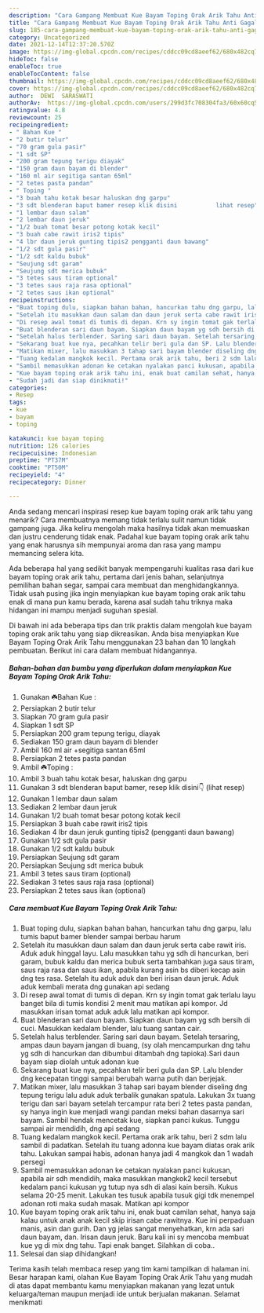 ```yaml
---
description: "Cara Gampang Membuat Kue Bayam Toping Orak Arik Tahu Anti Gagal"
title: "Cara Gampang Membuat Kue Bayam Toping Orak Arik Tahu Anti Gagal"
slug: 185-cara-gampang-membuat-kue-bayam-toping-orak-arik-tahu-anti-gagal
category: Uncategorized
date: 2021-12-14T12:37:20.570Z
image: https://img-global.cpcdn.com/recipes/cddcc09cd8aeef62/680x482cq70/kue-bayam-toping-orak-arik-tahu-foto-resep-utama.jpg
hideToc: false
enableToc: true
enableTocContent: false
thumbnail: https://img-global.cpcdn.com/recipes/cddcc09cd8aeef62/680x482cq70/kue-bayam-toping-orak-arik-tahu-foto-resep-utama.jpg
cover: https://img-global.cpcdn.com/recipes/cddcc09cd8aeef62/680x482cq70/kue-bayam-toping-orak-arik-tahu-foto-resep-utama.jpg
author:  DEWI  SARASWATI
authorAv:  https://img-global.cpcdn.com/users/299d3fc708304fa3/60x60cq50/avatar.jpg
ratingvalue: 4.8
reviewcount: 25
recipeingredient:
- " Bahan Kue "
- "2 butir telur"
- "70 gram gula pasir"
- "1 sdt SP"
- "200 gram tepung terigu diayak"
- "150 gram daun bayam di blender"
- "160 ml air segitiga santan 65ml"
- "2 tetes pasta pandan"
- " Toping "
- "3 buah tahu kotak besar haluskan dng garpu"
- "3 sdt blenderan baput bamer resep klik disini           lihat resep"
- "1 lembar daun salam"
- "2 lembar daun jeruk"
- "1/2 buah tomat besar potong kotak kecil"
- "3 buah cabe rawit iris2 tipis"
- "4 lbr daun jeruk gunting tipis2 pengganti daun bawang"
- "1/2 sdt gula pasir"
- "1/2 sdt kaldu bubuk"
- "Seujung sdt garam"
- "Seujung sdt merica bubuk"
- "3 tetes saus tiram optional"
- "3 tetes saus raja rasa optional"
- "2 tetes saus ikan optional"
recipeinstructions:
- "Buat toping dulu, siapkan bahan bahan, hancurkan tahu dng garpu, lalu tumis baput bamer blender sampai berbau harum"
- "Setelah itu masukkan daun salam dan daun jeruk serta cabe rawit iris. Aduk aduk hinggal layu. Lalu masukkan tahu yg sdh di hancurkan, beri garam, bubuk kaldu dan merica bubuk serta tambahkan juga saus tiram, saus raja rasa dan saus ikan, apabila kurang asin bs diberi kecap asin dng tes rasa. Setelah itu aduk aduk dan beri irisan daun jeruk. Aduk aduk kembali merata dng gunakan api sedang"
- "Di resep awal tomat di tumis di depan. Krn sy ingin tomat gak terlalu layu banget bila di tumis kondisi 2 menit mau matikan api kompor. Jd masukkan irisan tomat aduk aduk lalu matikan api kompor."
- "Buat blenderan sari daun bayam. Siapkan daun bayam yg sdh bersih di cuci. Masukkan kedalam blender, lalu tuang santan cair."
- "Setelah halus terblender. Saring sari daun bayam. Setelah tersaring, ampas daun bayam jangan di buang, (sy olah mencampurkan dng tahu yg sdh di hancurkan dan dibumbui ditambah dng tapioka).Sari daun bayam siap diolah untuk adonan kue"
- "Sekarang buat kue nya, pecahkan telir beri gula dan SP. Lalu blender dng kecepatan tinggi sampai berubah warna putih dan berjejak."
- "Matikan mixer, lalu masukkan 3 tahap sari bayam blender diseling dng tepung terigu lalu aduk aduk terbalik gunakan spatula. Lakukan 3x tuang terigu dan sari bayam setelah tercampur rata beri 2 tetes pasta pandan, sy hanya ingin kue menjadi wangi pandan meksi bahan dasarnya sari bayam. Sambil hendak mencetak kue, siapkan panci kukus. Tunggu sampai air mendidih, dng api sedang"
- "Tuang kedalam mangkok kecil. Pertama orak arik tahu, beri 2 sdm lalu sambil di padatkan. Setelah itu tuang adonna kue bayam diatas orak arik tahu. Lakukan sampai habis, adonan hanya jadi 4 mangkok dan 1 wadah persegi"
- "Sambil memasukkan adonan ke cetakan nyalakan panci kukusan, apabila air sdh mendidih, maka masukkan mangkok2 kecil tersebut kedalam panci kukusan yg tutup nya sdh di alasi kain bersih. Kukus selama 20-25 menit. Lakukan tes tusuk apabila tusuk gigi tdk menempel adonan roti maka sudah masak. Matikan api kompor"
- "Kue bayam toping orak arik tahu ini, enak buat camilan sehat, hanya saja kalau untuk anak anak kecil skip irisan cabe rawitnya. Kue ini perpaduan manis, asin dan gurih. Dan yg jelas sangat menyehatkan, krn ada sari daun bayam, dan. Irisan daun jeruk. Baru kali ini sy mencoba membuat kue yg di mix dng tahu. Tapi enak banget. Silahkan di coba.."
- "Sudah jadi dan siap dinikmati!"
categories:
- Resep
tags:
- kue
- bayam
- toping

katakunci: kue bayam toping 
nutrition: 126 calories
recipecuisine: Indonesian
preptime: "PT37M"
cooktime: "PT50M"
recipeyield: "4"
recipecategory: Dinner

---
```



Anda sedang mencari inspirasi resep kue bayam toping orak arik tahu yang menarik? Cara membuatnya memang tidak terlalu sulit namun tidak gampang juga. Jika keliru mengolah maka hasilnya tidak akan memuaskan dan justru cenderung tidak enak. Padahal kue bayam toping orak arik tahu yang enak harusnya sih mempunyai aroma dan rasa yang mampu memancing selera kita.


Ada beberapa hal yang sedikit banyak mempengaruhi kualitas rasa dari kue bayam toping orak arik tahu, pertama dari jenis bahan, selanjutnya pemilihan bahan segar, sampai cara membuat dan menghidangkannya. Tidak usah pusing jika ingin menyiapkan kue bayam toping orak arik tahu enak di mana pun kamu berada, karena asal sudah tahu triknya maka hidangan ini mampu menjadi suguhan spesial.




Di bawah ini ada beberapa tips dan trik praktis dalam mengolah kue bayam toping orak arik tahu yang siap dikreasikan. Anda bisa menyiapkan Kue Bayam Toping Orak Arik Tahu menggunakan 23 bahan dan 10 langkah pembuatan. Berikut ini cara dalam membuat hidangannya.

<!--inarticleads1-->

##### Bahan-bahan dan bumbu yang diperlukan dalam menyiapkan Kue Bayam Toping Orak Arik Tahu:

1. Gunakan  ☘️Bahan Kue :
1. Persiapkan 2 butir telur
1. Siapkan 70 gram gula pasir
1. Siapkan 1 sdt SP
1. Persiapkan 200 gram tepung terigu, diayak
1. Sediakan 150 gram daun bayam di blender
1. Ambil 160 ml air +segitiga santan 65ml
1. Persiapkan 2 tetes pasta pandan
1. Ambil  ☘️Toping :
1. Ambil 3 buah tahu kotak besar, haluskan dng garpu
1. Gunakan 3 sdt blenderan baput bamer, resep klik disini👇           (lihat resep)
1. Gunakan 1 lembar daun salam
1. Sediakan 2 lembar daun jeruk
1. Gunakan 1/2 buah tomat besar potong kotak kecil
1. Persiapkan 3 buah cabe rawit iris2 tipis
1. Sediakan 4 lbr daun jeruk gunting tipis2 (pengganti daun bawang)
1. Gunakan 1/2 sdt gula pasir
1. Gunakan 1/2 sdt kaldu bubuk
1. Persiapkan Seujung sdt garam
1. Persiapkan Seujung sdt merica bubuk
1. Ambil 3 tetes saus tiram (optional)
1. Sediakan 3 tetes saus raja rasa (optional)
1. Persiapkan 2 tetes saus ikan (optional)




<!--inarticleads2-->

##### Cara membuat Kue Bayam Toping Orak Arik Tahu:

1. Buat toping dulu, siapkan bahan bahan, hancurkan tahu dng garpu, lalu tumis baput bamer blender sampai berbau harum
1. Setelah itu masukkan daun salam dan daun jeruk serta cabe rawit iris. Aduk aduk hinggal layu. Lalu masukkan tahu yg sdh di hancurkan, beri garam, bubuk kaldu dan merica bubuk serta tambahkan juga saus tiram, saus raja rasa dan saus ikan, apabila kurang asin bs diberi kecap asin dng tes rasa. Setelah itu aduk aduk dan beri irisan daun jeruk. Aduk aduk kembali merata dng gunakan api sedang
1. Di resep awal tomat di tumis di depan. Krn sy ingin tomat gak terlalu layu banget bila di tumis kondisi 2 menit mau matikan api kompor. Jd masukkan irisan tomat aduk aduk lalu matikan api kompor.
1. Buat blenderan sari daun bayam. Siapkan daun bayam yg sdh bersih di cuci. Masukkan kedalam blender, lalu tuang santan cair.
1. Setelah halus terblender. Saring sari daun bayam. Setelah tersaring, ampas daun bayam jangan di buang, (sy olah mencampurkan dng tahu yg sdh di hancurkan dan dibumbui ditambah dng tapioka).Sari daun bayam siap diolah untuk adonan kue
1. Sekarang buat kue nya, pecahkan telir beri gula dan SP. Lalu blender dng kecepatan tinggi sampai berubah warna putih dan berjejak.
1. Matikan mixer, lalu masukkan 3 tahap sari bayam blender diseling dng tepung terigu lalu aduk aduk terbalik gunakan spatula. Lakukan 3x tuang terigu dan sari bayam setelah tercampur rata beri 2 tetes pasta pandan, sy hanya ingin kue menjadi wangi pandan meksi bahan dasarnya sari bayam. Sambil hendak mencetak kue, siapkan panci kukus. Tunggu sampai air mendidih, dng api sedang
1. Tuang kedalam mangkok kecil. Pertama orak arik tahu, beri 2 sdm lalu sambil di padatkan. Setelah itu tuang adonna kue bayam diatas orak arik tahu. Lakukan sampai habis, adonan hanya jadi 4 mangkok dan 1 wadah persegi
1. Sambil memasukkan adonan ke cetakan nyalakan panci kukusan, apabila air sdh mendidih, maka masukkan mangkok2 kecil tersebut kedalam panci kukusan yg tutup nya sdh di alasi kain bersih. Kukus selama 20-25 menit. Lakukan tes tusuk apabila tusuk gigi tdk menempel adonan roti maka sudah masak. Matikan api kompor
1. Kue bayam toping orak arik tahu ini, enak buat camilan sehat, hanya saja kalau untuk anak anak kecil skip irisan cabe rawitnya. Kue ini perpaduan manis, asin dan gurih. Dan yg jelas sangat menyehatkan, krn ada sari daun bayam, dan. Irisan daun jeruk. Baru kali ini sy mencoba membuat kue yg di mix dng tahu. Tapi enak banget. Silahkan di coba..
1. Selesai dan siap dihidangkan!



Terima kasih telah membaca resep yang tim kami tampilkan di halaman ini. Besar harapan kami, olahan Kue Bayam Toping Orak Arik Tahu yang mudah di atas dapat membantu kamu menyiapkan makanan yang lezat untuk keluarga/teman maupun menjadi ide untuk berjualan makanan. Selamat menikmati
